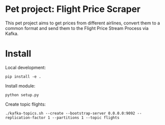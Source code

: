 # Pet project: Flight Price Scraper
This pet project aims to get prices from different airlines, convert them to a common format
and send them to the Flight Price Stream Process via Kafka.


# Install

Local development:

    pip install -e .
    
Install module:

    python setup.py

Create topic flights:

    ./kafka-topics.sh --create --bootstrap-server 0.0.0.0:9092 --replication-factor 1 --partitions 1 --topic flights
    
